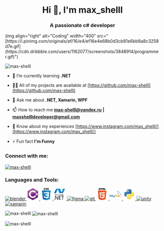 <h1 align="center">Hi 👋, I'm max_shelll</h1>
<h3 align="center">A passionate c# developer</h3>
(img align="right" alt="Coding" width="400" src="[https://i.pinimg.com/originals/ef/16/e4/ef16e4e68b0d3cb81e6bb8a8c3258d7e.gif](https://cdn.dribbble.com/users/1162077/screenshots/3848914/programmer.gif)")

<p align="left"> <img src="https://komarev.com/ghpvc/?username=max-shelll&label=Profile%20views&color=0e75b6&style=flat" alt="max-shelll" /> </p>

- 🌱 I’m currently learning **.NET**

- 👨‍💻 All of my projects are available at [https://github.com/max-shelll](https://github.com/max-shelll)

- 💬 Ask me about **.NET, Xamarin, WPF**

- 📫 How to reach me **max-shelll@yandex.ru | maxshellldeveloper@gmail.com**

- 📄 Know about my experiences [https://www.instagram.com/max_shelll/](https://www.instagram.com/max_shelll/)

- ⚡ Fun fact **I'm Funny**

<h3 align="left">Connect with me:</h3>
<p align="left">
<a href="https://instagram.com/max-shelll" target="blank"><img align="center" src="https://raw.githubusercontent.com/rahuldkjain/github-profile-readme-generator/master/src/images/icons/Social/instagram.svg" alt="max-shelll" height="30" width="40" /></a>
</p>

<h3 align="left">Languages and Tools:</h3>
<p align="left"> <a href="https://www.blender.org/" target="_blank" rel="noreferrer"> <img src="https://download.blender.org/branding/community/blender_community_badge_white.svg" alt="blender" width="40" height="40"/> </a> <a href="https://www.w3schools.com/cs/" target="_blank" rel="noreferrer"> <img src="https://raw.githubusercontent.com/devicons/devicon/master/icons/csharp/csharp-original.svg" alt="csharp" width="40" height="40"/> </a> <a href="https://www.w3schools.com/css/" target="_blank" rel="noreferrer"> <img src="https://raw.githubusercontent.com/devicons/devicon/master/icons/css3/css3-original-wordmark.svg" alt="css3" width="40" height="40"/> </a> <a href="https://dotnet.microsoft.com/" target="_blank" rel="noreferrer"> <img src="https://raw.githubusercontent.com/devicons/devicon/master/icons/dot-net/dot-net-original-wordmark.svg" alt="dotnet" width="40" height="40"/> </a> <a href="https://www.figma.com/" target="_blank" rel="noreferrer"> <img src="https://www.vectorlogo.zone/logos/figma/figma-icon.svg" alt="figma" width="40" height="40"/> </a> <a href="https://git-scm.com/" target="_blank" rel="noreferrer"> <img src="https://www.vectorlogo.zone/logos/git-scm/git-scm-icon.svg" alt="git" width="40" height="40"/> </a> <a href="https://www.w3.org/html/" target="_blank" rel="noreferrer"> <img src="https://raw.githubusercontent.com/devicons/devicon/master/icons/html5/html5-original-wordmark.svg" alt="html5" width="40" height="40"/> </a> <a href="https://www.mysql.com/" target="_blank" rel="noreferrer"> <img src="https://raw.githubusercontent.com/devicons/devicon/master/icons/mysql/mysql-original-wordmark.svg" alt="mysql" width="40" height="40"/> </a> <a href="https://www.python.org" target="_blank" rel="noreferrer"> <img src="https://raw.githubusercontent.com/devicons/devicon/master/icons/python/python-original.svg" alt="python" width="40" height="40"/> </a> <a href="https://unity.com/" target="_blank" rel="noreferrer"> <img src="https://www.vectorlogo.zone/logos/unity3d/unity3d-icon.svg" alt="unity" width="40" height="40"/> </a> <a href="https://dotnet.microsoft.com/apps/xamarin" target="_blank" rel="noreferrer"> <img src="https://raw.githubusercontent.com/detain/svg-logos/780f25886640cef088af994181646db2f6b1a3f8/svg/xamarin.svg" alt="xamarin" width="40" height="40"/> </a> </p>

<p><img align="left" src="https://github-readme-stats.vercel.app/api/top-langs?username=max-shelll&show_icons=true&locale=en&layout=compact" alt="max-shelll" /></p>

<p>&nbsp;<img align="center" src="https://github-readme-stats.vercel.app/api?username=max-shelll&show_icons=true&locale=en" alt="max-shelll" /></p>

<p><img align="center" src="https://github-readme-streak-stats.herokuapp.com/?user=max-shelll&" alt="max-shelll" /></p>
